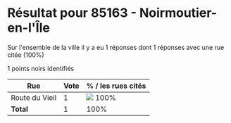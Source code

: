 # Résultat pour 85163 - Noirmoutier-en-l'Île

Sur l'ensemble de la ville il y a eu 1 réponses dont 1 réponses avec une rue citée (100%)

1 points noirs identifiés

| Rue | Vote | % / les rues cités|
|-----|------|-------------------|
| Route du Vieil | 1 | <img src="../../img/bar_100.gif" />&nbsp;100%|
| **Total** | 1 | 100%|
